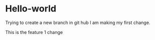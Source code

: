 # Hello-world
Trying to create a new branch in git hub
I am making my first change.



This is the feature 1 change

